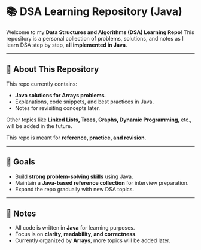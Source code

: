 # 📚 DSA Learning Repository (Java)

Welcome to my **Data Structures and Algorithms (DSA) Learning Repo**! This repository is a personal collection of problems, solutions, and notes as I learn DSA step by step, **all implemented in Java**.

---

## 📝 About This Repository

This repo currently contains:

* **Java solutions for Arrays problems**.
* Explanations, code snippets, and best practices in Java.
* Notes for revisiting concepts later.

Other topics like **Linked Lists, Trees, Graphs, Dynamic Programming**, etc., will be added in the future.

This repo is meant for **reference, practice, and revision**.

---

## 🌟 Goals

* Build **strong problem-solving skills** using Java.
* Maintain a **Java-based reference collection** for interview preparation.
* Expand the repo gradually with new DSA topics.

---

## 📌 Notes

* All code is written in **Java** for learning purposes.
* Focus is on **clarity, readability, and correctness**.
* Currently organized by **Arrays**, more topics will be added later.

  
